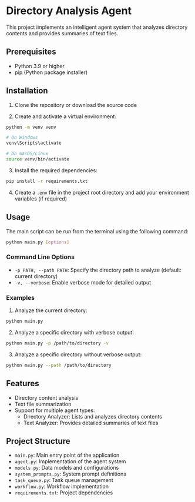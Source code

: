# Directory Analysis Agent

This project implements an intelligent agent system that analyzes directory contents and provides summaries of text files.

## Prerequisites

- Python 3.9 or higher
- pip (Python package installer)

## Installation

1. Clone the repository or download the source code

2. Create and activate a virtual environment:
```bash
python -m venv venv

# On Windows
venv\Scripts\activate

# On macOS/Linux
source venv/bin/activate
```

3. Install the required dependencies:
```bash
pip install -r requirements.txt
```

4. Create a `.env` file in the project root directory and add your environment variables (if required)

## Usage

The main script can be run from the terminal using the following command:

```bash
python main.py [options]
```

### Command Line Options

- `-p PATH, --path PATH`: Specify the directory path to analyze (default: current directory)
- `-v, --verbose`: Enable verbose mode for detailed output

### Examples

1. Analyze the current directory:
```bash
python main.py
```

2. Analyze a specific directory with verbose output:
```bash
python main.py -p /path/to/directory -v
```

3. Analyze a specific directory without verbose output:
```bash
python main.py --path /path/to/directory
```

## Features

- Directory content analysis
- Text file summarization
- Support for multiple agent types:
  - Directory Analyzer: Lists and analyzes directory contents
  - Text Analyzer: Provides detailed summaries of text files

## Project Structure

- `main.py`: Main entry point of the application
- `agent.py`: Implementation of the agent system
- `models.py`: Data models and configurations
- `system_prompts.py`: System prompt definitions
- `task_queue.py`: Task queue management
- `workflow.py`: Workflow implementation
- `requirements.txt`: Project dependencies